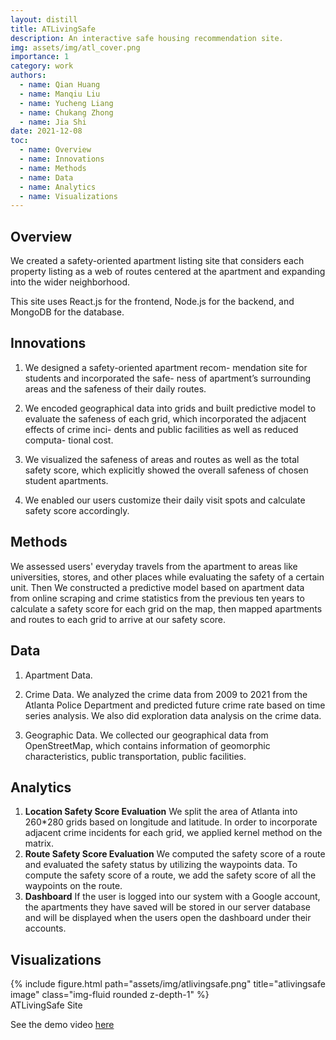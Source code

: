 ```yaml
---
layout: distill
title: ATLivingSafe
description: An interactive safe housing recommendation site.
img: assets/img/atl_cover.png
importance: 1
category: work
authors:
  - name: Qian Huang
  - name: Manqiu Liu
  - name: Yucheng Liang
  - name: Chukang Zhong
  - name: Jia Shi
date: 2021-12-08
toc:
  - name: Overview
  - name: Innovations
  - name: Methods
  - name: Data
  - name: Analytics
  - name: Visualizations
---
```


## Overview 
We created a safety-oriented apartment listing site that considers each property listing as a web of routes centered at the apartment and expanding into the wider neighborhood.  

This site uses React.js for the frontend, Node.js for the backend, and MongoDB for the database.

## Innovations
1. We designed a safety-oriented apartment recom- mendation site for students and incorporated the safe-
ness of apartment’s surrounding areas and the safeness of their daily routes.  

2. We encoded geographical data into grids and built predictive model to evaluate the safeness of each grid, which incorporated the adjacent effects of crime inci- dents and public facilities as well as reduced computa- tional cost.  

3. We visualized the safeness of areas and routes as well as the total safety score, which explicitly showed the overall safeness of chosen student apartments.  

5. We enabled our users customize their daily visit spots and calculate safety score accordingly.


## Methods
We assessed users' everyday travels from the apartment to areas like universities, stores, and other places while evaluating the safety of a certain unit. Then We constructed a predictive model based on apartment data from online scraping and crime statistics from the previous ten years to calculate a safety score for each grid on the map, then mapped apartments and routes to each grid to arrive at our safety score.  


## Data
1. Apartment Data.   

2. Crime Data. We analyzed the crime data from 2009 to 2021 from the Atlanta Police Department and predicted future crime rate based on time series analysis. We also did exploration data analysis on the crime data.  

3. Geographic Data. We collected our geographical data from OpenStreetMap, which contains information of geomorphic characteristics, public transportation, public facilities.  

## Analytics

1. **Location Safety Score Evaluation** We split the area of Atlanta into 260*280 grids based on longitude and latitude. In order to incorporate adjacent crime incidents for each grid, we applied kernel method on the matrix.
2. **Route Safety Score Evaluation** We computed the safety score of a route and evaluated the safety status by utilizing the waypoints data. To compute the safety score of a route, we add the safety score of all the waypoints on the route.
3. **Dashboard** If the user is logged into our system with a Google account, the apartments they have saved will be stored in our server database and will be displayed when the users open the dashboard under their accounts.


## Visualizations

<div class="row">
    <div class="col-sm mt-3 mt-md-0">
        {% include figure.html path="assets/img/atlivingsafe.png" title="atlivingsafe image" class="img-fluid rounded z-depth-1" %}
    </div>
</div>
<div class="caption">
    ATLivingSafe Site
</div>

See the demo video [here](https://youtu.be/iW4vNfS1OnQ) 
